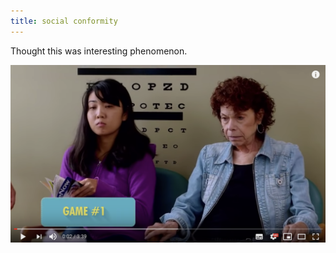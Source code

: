 ```yaml
---
title: social conformity
---
```


Thought this was interesting phenomenon.

[![Social Conformity - Brain Games](/assets/images/social-conformity.png)](https://youtu.be/o8BkzvP19v4)
